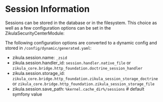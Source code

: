 # Session Information

Sessions can be stored in the database or in the filesystem. This choice as well as a few configuration options
can be set in the ZikulaSecurityCenterModule:

The following configuration options are converted to a dynamic config and stored in `/config/dynamic/generated.yaml`:

- zikula.session.name: `_zsid`
- zikula.session.handler_id:
    `session.handler.native_file`
    or
    `zikula_core.bridge.http_foundation.doctrine_session_handler`
- zikula.session.storage_id:
    `zikula_core.bridge.http_foundation.zikula_session_storage_doctrine`
    or
    `zikula_core.bridge.http_foundation.zikula_session_storage_file`
- zikula.session.save_path: `%kernel.cache_dir%/sessions` # default symfony value
